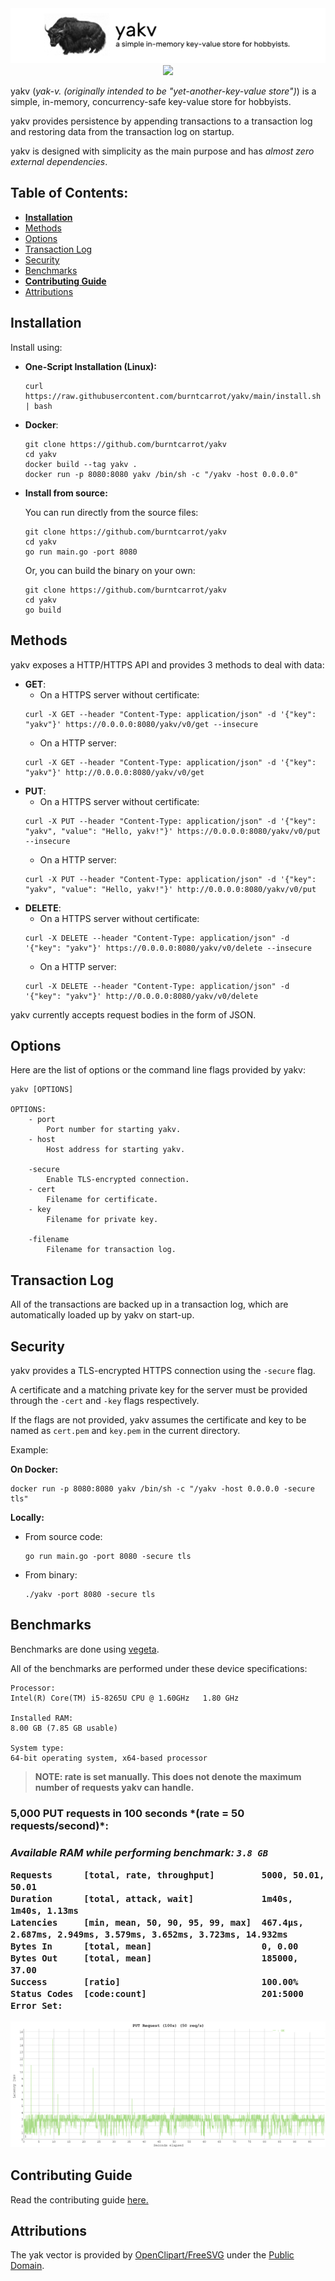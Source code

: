 <div align="center">
    <img src = "yakv.png">
    <br>
    <a href="http://makeapullrequest.com"><img src ="https://img.shields.io/badge/PRs-welcome-brightgreen.svg?style=flat-square"></a>
</div>

yakv (*yak-v. (originally intended to be "yet-another-key-value store")*) is a simple, in-memory, concurrency-safe key-value store for hobbyists.

yakv provides persistence by appending transactions to a transaction log and restoring data from the transaction log on startup.

yakv is designed with simplicity as the main purpose and has *almost zero external dependencies*.

<h2>Table of Contents:</h2>

- **[Installation](#installation)**
- [Methods](#methods)
- [Options](#options)
- [Transaction Log](#transaction-log)
- [Security](#security)
- [Benchmarks](#benchmarks)
- **[Contributing Guide](#contributing-guide)**
- [Attributions](#attributions)

## Installation

Install using:

- **One-Script Installation (Linux):**
    ```
    curl https://raw.githubusercontent.com/burntcarrot/yakv/main/install.sh | bash
    ```

- **Docker**:
    ```
    git clone https://github.com/burntcarrot/yakv
    cd yakv
    docker build --tag yakv .
    docker run -p 8080:8080 yakv /bin/sh -c "/yakv -host 0.0.0.0"
    ```
- **Install from source:**

    You can run directly from the source files:
    ```
    git clone https://github.com/burntcarrot/yakv
    cd yakv
    go run main.go -port 8080
    ```
    Or, you can build the binary on your own:
    ```
    git clone https://github.com/burntcarrot/yakv
    cd yakv
    go build
    ```

## Methods

yakv exposes a HTTP/HTTPS API and provides 3 methods to deal with data:

- **GET**:
    - On a HTTPS server without certificate:
    ```
    curl -X GET --header "Content-Type: application/json" -d '{"key": "yakv"}' https://0.0.0.0:8080/yakv/v0/get --insecure
    ```
    - On a HTTP server:
    ```
    curl -X GET --header "Content-Type: application/json" -d '{"key": "yakv"}' http://0.0.0.0:8080/yakv/v0/get
    ```
- **PUT**:
    - On a HTTPS server without certificate:
    ```
    curl -X PUT --header "Content-Type: application/json" -d '{"key": "yakv", "value": "Hello, yakv!"}' https://0.0.0.0:8080/yakv/v0/put --insecure
    ```
    - On a HTTP server:
    ```
    curl -X PUT --header "Content-Type: application/json" -d '{"key": "yakv", "value": "Hello, yakv!"}' http://0.0.0.0:8080/yakv/v0/put
    ```
- **DELETE**:
    - On a HTTPS server without certificate:
    ```
    curl -X DELETE --header "Content-Type: application/json" -d '{"key": "yakv"}' https://0.0.0.0:8080/yakv/v0/delete --insecure
    ```
    - On a HTTP server:
    ```
    curl -X DELETE --header "Content-Type: application/json" -d '{"key": "yakv"}' http://0.0.0.0:8080/yakv/v0/delete
    ```

yakv currently accepts request bodies in the form of JSON.

## Options

Here are the list of options or the command line flags provided by yakv:

```
yakv [OPTIONS]

OPTIONS:
    - port
        Port number for starting yakv.
    - host
        Host address for starting yakv.

    -secure
        Enable TLS-encrypted connection.
    - cert
        Filename for certificate.
    - key
        Filename for private key.

    -filename
        Filename for transaction log.
```

## Transaction Log

All of the transactions are backed up in a transaction log, which are automatically loaded up by yakv on start-up.

## Security

yakv provides a TLS-encrypted HTTPS connection using the `-secure` flag.

A certificate and a matching private key for the server must be provided through the `-cert` and `-key` flags respectively.

If the flags are not provided, yakv assumes the certificate and key to be named as `cert.pem` and `key.pem` in the current directory.

Example:

**On Docker:**

```
docker run -p 8080:8080 yakv /bin/sh -c "/yakv -host 0.0.0.0 -secure tls"
```

**Locally:**
- From source code:
    ```
    go run main.go -port 8080 -secure tls
    ```
- From binary:
    ```
    ./yakv -port 8080 -secure tls
    ```

## Benchmarks

Benchmarks are done using [vegeta](https://github.com/tsenart/vegeta).

All of the benchmarks are performed under these device specifications:

```
Processor:
Intel(R) Core(TM) i5-8265U CPU @ 1.60GHz   1.80 GHz

Installed RAM:
8.00 GB (7.85 GB usable)

System type:
64-bit operating system, x64-based processor
```

> **NOTE: rate is set manually. This does not denote the maximum number of requests yakv can handle.**

<h3>5,000 PUT requests in 100 seconds *(rate = 50 requests/second)*:<h3>

*Available RAM while performing benchmark: `3.8 GB`*

```
Requests      [total, rate, throughput]         5000, 50.01, 50.01
Duration      [total, attack, wait]             1m40s, 1m40s, 1.13ms
Latencies     [min, mean, 50, 90, 95, 99, max]  467.4µs, 2.687ms, 2.949ms, 3.579ms, 3.652ms, 3.723ms, 14.932ms
Bytes In      [total, mean]                     0, 0.00
Bytes Out     [total, mean]                     185000, 37.00
Success       [ratio]                           100.00%
Status Codes  [code:count]                      201:5000
Error Set:
```

![PUT-Benchmark](benchmarks/put-requests-100s.png)

## Contributing Guide

Read the contributing guide [here.](https://github.com/burntcarrot/yakv/blob/main/CONTRIBUTING.md)

## Attributions

The yak vector is provided by [OpenClipart/FreeSVG](https://freesvg.org/vector-drawing-of-a-yak) under the [Public Domain](https://creativecommons.org/licenses/publicdomain/).
